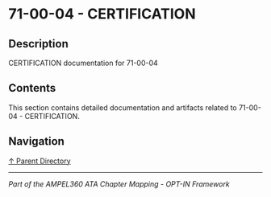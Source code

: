 # 71-00-04 - CERTIFICATION

## Description

CERTIFICATION documentation for 71-00-04

## Contents

This section contains detailed documentation and artifacts related to 71-00-04 - CERTIFICATION.

## Navigation

[↑ Parent Directory](../README.md)

---

*Part of the AMPEL360 ATA Chapter Mapping - OPT-IN Framework*
